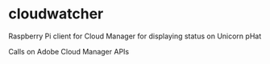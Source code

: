 # cloudwatcher
Raspberry Pi client for Cloud Manager for displaying status on Unicorn pHat

Calls on Adobe Cloud Manager APIs
